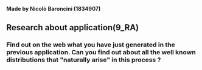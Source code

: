 **Made by Nicolò Baroncini (1834907)**

## Research about application(9_RA)
### Find out on the web what you have just generated in the previous application. Can you find out about all the well known distributions that "naturally arise" in this process ?
